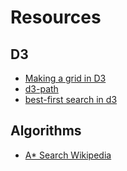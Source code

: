# Resources

## D3

- [Making a grid in D3](http://www.cagrimmett.com/til/2016/08/17/d3-lets-make-a-grid.html)
- [d3-path](https://github.com/d3/d3-path/tree/v1.0.9)
- [best-first search in d3](https://observablehq.com/@mbostock/best-first-search?collection=@observablehq/algorithms)

## Algorithms

- [A\* Search Wikipedia](https://en.wikipedia.org/wiki/A*_search_algorithm)


